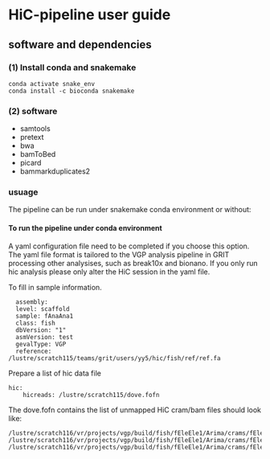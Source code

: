 # HiC-pipeline user guide

## software and dependencies 

### (1) Install conda and snakemake
```
conda activate snake_env
conda install -c bioconda snakemake
```
### (2) software
* samtools
* pretext
* bwa
* bamToBed
* picard
* bammarkduplicates2

### usuage
The pipeline can be run under snakemake conda environment or without:

#### To run the pipeline under conda environment
A yaml configuration file need to be completed if you choose this option. The yaml file format is tailored to the VGP analysis pipeline in GRIT processing other analysises, such as break10x and bionano. If you only run hic analysis please only alter the HiC session in the yaml file.

To fill in sample information.

```
  assembly:
  level: scaffold
  sample: fAnaAna1
  class: fish
  dbVersion: "1"
  asmVersion: test
  gevalType: VGP
  reference: /lustre/scratch115/teams/grit/users/yy5/hic/fish/ref/ref.fa
 ```
Prepare a list of hic data file

```
hic:
    hicreads: /lustre/scratch115/dove.fofn
```
The dove.fofn contains the list of unmapped HiC cram/bam files should look like:
```
/lustre/scratch116/vr/projects/vgp/build/fish/fEleEle1/Arima/crams/fEleEle1_ARIMA241127L002.cram
/lustre/scratch116/vr/projects/vgp/build/fish/fEleEle1/Arima/crams/fEleEle1_ARIMA241127L005.cram
/lustre/scratch116/vr/projects/vgp/build/fish/fEleEle1/Arima/crams/fEleEle1_ARIMA241127L007.cram
```
